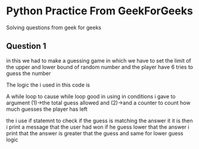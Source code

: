 # Python Practice From GeekForGeeks

Solving questions from geek for geeks

## Question 1 
  
in this we had  to make a guessing game in which we have to set the limit of the upper and lower bound of random number and the player have 6 tries to guess the number 

The logic the i used in this code  is 

 A while loop to cause while loop good in using in conditions   i gave to argument (1)->the total guess allowed and (2)->and a counter to count how much guesses the player has left 

 the i use if statemnt to check if the guess is matching the answer it it is then i print a message that the user had won  if he guess lower that the answer i print that the answer is greater that the guess and same for lower guess logic 
 